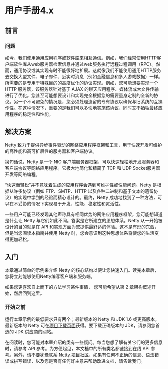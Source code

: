 # 用户手册4.x

## 前言

### 问题

如今，我们使用通用应用程序或软件库来相互通信。例如，我们经常使用HTTP客户端软件库从web服务器检索信息并通过web服务执行远程过程调用（RPC）。然而，通用协议或其实现有时不能很好地扩展。这就像我们不能使用通用HTTP服务去交换大型文件、电子邮件、近实时消息（例如金融信息和多人游戏数据）一样。所需要的是专用于特殊目的的高度优化的协议实现。例如，您可能想要实现一个 HTTP 服务器，该服务器针对基于 AJAX 的聊天应用程序、媒体流或大文件传输进行了优化。您甚至可能想要设计和实现完全根据您的需要量身定制的全新的协议。另一个不可避免的情况是，您必须处理遗留的专有协议以确保与旧系统的互操作性。在这种情况下，重要的是我们可以多快地实施该协议，同时又不牺牲最终应用程序的稳定性和性能。

## 解决方案

Netty 致力于提供异步事件驱动的网络应用程序框架和工具，用于快速开发可维护的高性能和高可扩展性的服务器和客户端协议。

换句话说，Netty 是一个 NIO 客户端服务器框架，可以快速轻松地开发服务器和客户端协议等网络应用程序。它极大地简化和精简了 TCP 和 UDP Socket服务器开发等网络编程。

“快速而轻松”并不意味着生成的应用程序会遇到可维护性或性能问题。Netty 是根据从许多协议（例如 FTP、SMTP、HTTP 以及各种二进制和基于文本的遗留协议）的实现中学到的经验而精心设计的。最终，Netty 成功地找到了一种方法，可以在不妥协的情况下实现易于开发、性能、稳定性和灵活性。

一些用户可能已经发现其他声称具有相同优势的网络应用程序框架，您可能想知道是什么让 Netty 与它们如此不同。答案是它所建立的思想体系。Netty 从一开始被设计的目的就是在 API 和实现方面为您提供最舒适的体验。这不是有形的东西，但是当您阅读本指南并使用 Netty 时，您会意识到这种思想体系将使您的生活变得更加轻松。

## 入门

本章通过简单的示例来介绍 Netty 的核心结构以便让您快速入门。读完本章后，您将立刻能够使用Netty编写客户端和服务端。

如果您更喜欢自上而下的方法学习某件事情， 您可能希望从第 2 章架构概述开始，然后回到这里。

### 开始之前

运行本章示例的最低要求只有两个；最新版本的 Netty 和 JDK 1.6 或更高版本。最新版本的 Netty 可在[项目下载页面](https://netty.io/downloads.html)获得。要下载正确版本的 JDK，请参阅您首选的 JDK 供应商的网站。

在阅读时，您可能对本章介绍的类有一些疑问。每当您想了解有关它们的更多信息时，请参考 API 参考。为方便起见，本文档中的所有类名都链接到在线 API 参考。另外，请不要犹豫联系 [Netty 项目社区](https://netty.io/community.html)，如果有任何不正确的信息、语法错误或拼写错误，以及您是否有任何好主意来帮助改进文档，请告诉我们。


